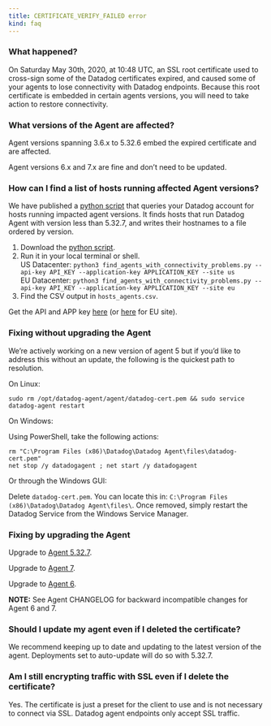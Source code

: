 ```yaml
---
title: CERTIFICATE_VERIFY_FAILED error
kind: faq
---
```


### What happened?

On Saturday May 30th, 2020, at 10:48 UTC, an SSL root certificate used to cross-sign some of the Datadog certificates expired, and caused some of your agents to lose connectivity with Datadog endpoints. Because this root certificate is embedded in certain agents versions, you will need to take action to restore connectivity.

### What versions of the Agent are affected?

Agent versions spanning 3.6.x to 5.32.6 embed the expired certificate and are affected.

Agent versions 6.x and 7.x are fine and don’t need to be updated.

### How can I find a list of hosts running affected Agent versions?

We have published a [python script][1] that queries your Datadog account for hosts running impacted agent versions. It finds hosts that run Datadog Agent with version less than 5.32.7, and writes their hostnames to a file ordered by version.

1. Download the [python script][1].
2. Run it in your local terminal or shell.  
US Datacenter: `python3 find_agents_with_connectivity_problems.py --api-key API_KEY --application-key APPLICATION_KEY --site us`  
EU Datacenter: `python3 find_agents_with_connectivity_problems.py --api-key API_KEY --application-key APPLICATION_KEY --site eu`  
3. Find the CSV output in `hosts_agents.csv`.

Get the API and APP key [here][4] (or [here](https://app.datadoghq.eu/account/settings#api) for EU site).

### Fixing without upgrading the Agent

We’re actively working on a new version of agent 5 but if you’d like to address this without an update, the following is the quickest path to resolution.

On Linux:
```shell
sudo rm /opt/datadog-agent/agent/datadog-cert.pem && sudo service datadog-agent restart
```

On Windows:

Using PowerShell, take the following actions:
```shell
rm "C:\Program Files (x86)\Datadog\Datadog Agent\files\datadog-cert.pem"
net stop /y datadogagent ; net start /y datadogagent
```
Or through the Windows GUI:

Delete `datadog-cert.pem`. You can locate this in: `C:\Program Files (x86)\Datadog\Datadog Agent\files\`. 
Once removed, simply restart the Datadog Service from the Windows Service Manager.

### Fixing by upgrading the Agent                                                                   

Upgrade to [Agent 5.32.7][6].

Upgrade to [Agent 7][2].

Upgrade to [Agent 6][3].

**NOTE:** See Agent CHANGELOG for backward incompatible changes for Agent 6 and 7.

### Should I update my agent even if I deleted the certificate?

We recommend keeping up to date and updating to the latest version of the agent. Deployments set to auto-update will do so with 5.32.7.

### Am I still encrypting traffic with SSL even if I delete the certificate?

Yes. The certificate is just a preset for the client to use and is not necessary to connect via SSL. Datadog agent endpoints only accept SSL traffic.

[1]: https://static.datadoghq.com/find_agents_with_connectivity_problems.py
[2]: /agent/versions/upgrade_to_agent_v7/?tab=linux#from-agent-v5-to-agent-v7
[3]: /agent/versions/upgrade_to_agent_v6/?tab=linux
[4]: https://app.datadoghq.com/account/settings#api
[5]: https://app.datadoghq.eu/account/settings#api
[6]: https://github.com/DataDog/dd-agent/releases/tag/5.32.7

